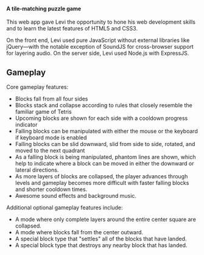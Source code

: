 #### A tile-matching puzzle game

This web app gave Levi the opportunity to hone his web development skills and to learn the latest features of HTML5 and CSS3.

On the front end, Levi used pure JavaScript without external libraries like jQuery&mdash;with the notable exception of SoundJS for cross-browser support for layering audio. On the server side, Levi used Node.js with ExpressJS.

## Gameplay

Core gameplay features:

- Blocks fall from all four sides
- Blocks stack and collapse according to rules that closely resemble the familiar game of Tetris
- Upcoming blocks are shown for each side with a cooldown progress indicator
- Falling blocks can be manipulated with either the mouse or the keyboard if keyboard mode is enabled
- Falling blocks can be slid downward, slid from side to side, rotated, and moved to the next quadrant
- As a falling block is being manipulated, phantom lines are shown, which help to indicate where a block can be moved in either the downward or lateral directions.
- As more layers of blocks are collapsed, the player advances through levels and gameplay becomes more difficult with faster falling blocks and shorter cooldown times.
- Awesome sound effects and background music.

Additional optional gameplay features include:

- A mode where only complete layers around the entire center square are collapsed.
- A mode where blocks fall from the center outward.
- A special block type that "settles" all of the blocks that have landed.
- A special block type that destroys any nearby block that has landed.


[main-url]: http://levi.dev/squared-away
